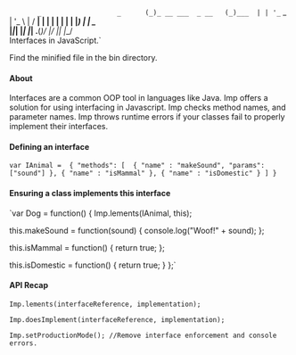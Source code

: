 `        _                   _     
        (_)_ __ ___  _ __   (_)___ 
        | | '_ ` _ \| '_ \  | / __|
        | | | | | | | |_) | | \__ \
        |_|_| |_| |_| .__(_)/ |___/
                    |_|   |__/     
        Interfaces in JavaScript.`

Find the minified file in the bin directory.

#### About 

Interfaces are a common OOP tool in languages like Java. Imp offers a solution for using interfacing in Javascript. Imp checks method names, and parameter names. Imp throws runtime errors if your classes fail to properly implement their interfaces. 

#### Defining an interface

`var IAnimal = 
{
  "methods": [ 
    { "name" : "makeSound", "params": ["sound"] },
    { "name" : "isMammal" },
    { "name" : "isDomestic" }
  ]
}`
    
#### Ensuring a class implements this interface

`var Dog = function() {
  Imp.lements(IAnimal, this);
				
  this.makeSound = function(sound) {
    console.log("Woof!" + sound);
  };
  
  this.isMammal = function() {
    return true;
  };

  this.isDomestic = function() {
    return true;
  }
};`
    
#### API Recap

`Imp.lements(interfaceReference, implementation);`

`Imp.doesImplement(interfaceReference, implementation);`

`Imp.setProductionMode(); //Remove interface enforcement and console errors.`
